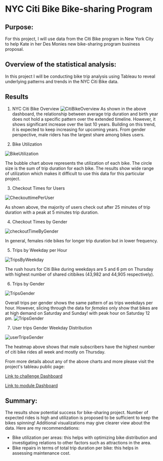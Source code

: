 # NYC Citi Bike Bike-sharing Program
## Purpose:
For this project, I will use data from the Citi Bike program in New York City to help Kate in her Des Monies new bike-sharing program business proposal.

## Overview of the statistical analysis:
In this project I will be conducting bike trip analysis using Tableau to reveal underlying patterns and trends in the NYC Citi Bike data.

## Results
1. NYC Citi Bike Overview
![CitiBikeOverview](images/NYC_Citi_Bike.png)
As shown in the above dashboard, the relationship between average trip duration and birth year does not hold a specific pattern over the extended timeline. However, it shows significant increase over the last 10 years. Building on this trend, it is expected to keep increasing for upcoming years. From gender perspective, male riders has the largest share among bikes users.

2. Bike Utilization

![BikeUtilization](images/BikeUtilization.png)

The bubble chart above represents the utilization of each bike. The circle size is the sum of trip duration for each bike. The results show wide range of utilization which makes it difficult to use this data for this particular project.

3. Checkout Times for Users

![CheckouttimePerUser](images/CheckoutTimesforUsers.png)

As shown above, the majority of users check out after 25 minutes of trip duration with a peak at 5 minutes trip duration.

4. Checkout Times by Gender

![checkoutTimeByGender](images/CheckoutTimesbyGender.png)

In general, females ride bikes for longer trip duration but in lower frequency.

5. Trips by Weekday per Hour

![TripsByWeekday](images/TripsbyWeekdayperHour.png)

The rush hours for Citi Bike during weekdays are 5 and 6 pm on Thursday with highest number of shared citibikes (43,982 and 44,905 respectively).

6. Trips by Gender

![TripsGender](images/TripsbyGender(WeekdayperHour).png)

Overall trips per gender shows the same pattern of as trips weekdays per hour. However, slicing through the data for *females* only show that bikes are at high demand on Saturday and Sunday! with peak hour on Saturday 12 pm.
![TripsGender](images/TripsFemaleWeekdayperHour.png)


7. User trips Gender Weekday Distribution

![userTripsGender](images/UserTripsbyGenderbyWeekday.png)

The heatmap above shows that male subscribers have the highest number of citi bike rides all week and mostly on Thursday.

From more details about any of the above charts and more please visit the project's tableau public page:

[Link to challenge Dashboard](https://public.tableau.com/app/profile/wisam3589/viz/NYCitiBikeVisualization/UserTripsbyGenderbyWeekday)

[Link to module Dashboard](https://public.tableau.com/app/profile/wisam3589/viz/NYCityBikes_16324033703560/NYCStory)

## Summary:
The results show potential success for bike-sharing project. Number of expected rides is high and utilization is proposed to be sufficient to keep the bikes spinning! Additional  visualizations may give clearer view about the data. Here are my recommendations:

* Bike utilization per areas: this helps with optimizing bike distribution and investigating relations to other factors such as attractions in the area.
* Bike repairs in terms of total trip duration per bike: this helps in assessing maintenance cost.







